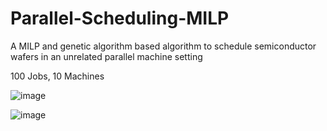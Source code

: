 # Parallel-Scheduling-MILP
A MILP and genetic algorithm based algorithm to schedule semiconductor wafers in an unrelated parallel machine setting

100 Jobs, 10 Machines

![image](https://github.com/adelsakkir/Parallel-Scheduling-MILP/assets/63802234/8c6e0080-84f0-4d98-b985-a9f86ca28db7)

![image](https://github.com/adelsakkir/Parallel-Scheduling-MILP/assets/63802234/7537f583-aaa7-4a1b-9aa2-85d0912fbe87)



